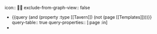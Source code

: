 icon:: 🛌🏼
exclude-from-graph-view:: false

- {{query (and (property :type [[Tavern]]) (not (page [[Templates]])))}}
  query-table:: true
  query-properties:: [:page :in]
-